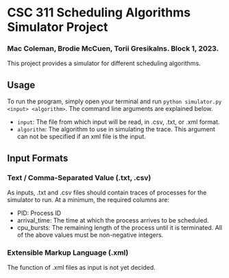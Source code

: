 # CSC 311 Scheduling Algorithms Simulator Project

### Mac Coleman, Brodie McCuen, Torii Gresikalns. Block 1, 2023.

This project provides a simulator for different scheduling algorithms.

## Usage

To run the program, simply open your terminal and run `python simulator.py <input> <algorithm>`.
The command line arguments are explained below.

* `input`: The file from which input will be read, in .csv, .txt, or .xml format.
* `algorithm`: The algorithm to use in simulating the trace. This argument can not be specified if an xml file is the input.

## Input Formats

### Text / Comma-Separated Value (.txt, .csv)

As inputs, .txt and .csv files should contain traces of processes for the simulator to run. At a minimum, the required columns are:
* PID: Process ID
* arrival_time: The time at which the process arrives to be scheduled.
* cpu_bursts: The remaining length of the process until it is terminated.
All of the above values must be non-negative integers.

### Extensible Markup Language (.xml)

The function of .xml files as input is not yet decided.